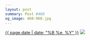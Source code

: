 ```yaml
---
layout: post
summary: Post #460
og_image: 460-960.jpg
---
```


<p>
  <time><a href="/460">{{ page.date | date: "%B %e, %Y" }}</a></time>
  <a href="/460"><img src="{{ site.assets_url }}/460-480.jpg" srcset="{{ site.assets_url }}/460-960.jpg 960w, {{ site.assets_url }}/460-720.jpg 720w, {{ site.assets_url }}/460-480.jpg 480w, {{ site.assets_url }}/460-240.jpg 240w" sizes="(min-width: 700px) 50vw, calc(100vw - 2rem)" /></a>
</p>
